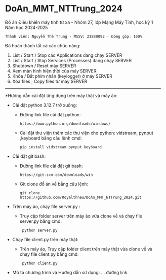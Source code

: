 # DoAn_MMT_NTTrung_2024

Đồ án Điều khiển máy tính từ xa - Nhóm 27, lớp Mạng Máy Tính, học kỳ 1 Năm học 2024-2025

    Thành viên: Nguyễn Thế Trung - MSSV: 23880092 - Đóng góp: 100%

Đã hoàn thành tất cả các chức năng:

   1.	List / Start / Stop các Applications đang chạy SERVER 
   2.	List / Start / Stop Services (Processes) đang chạy SERVER 
   3.	Shutdown / Reset máy SERVER 
   4.	Xem màn hình hiện thời của máy SERVER 
   5.	Khóa / Bắt phím nhấn (keylogger) ở máy SERVER 
   6.	Xóa files ; Copy files từ máy SERVER

_________________________________________________________________________________________
*Hướng dẫn cài đặt ứng dụng trên máy thật và máy ảo:
    
- Cài đặt python 3.12.7 trở xuống:
  + Đường link file cài đặt python:
  
        https://www.python.org/downloads/windows/
    
  + Cài đặt thư viện thêm các thư viện cho python: vidstream, pynput ,keyboard bằng câu lệnh cmd:
        
        pip install vidstream pynput keyboard
    
- Cài đặt git bash:
  + Đường link file cài đặt git bash:
  
        https://git-scm.com/downloads/win
    
  + Git clone đồ án về bằng câu lệnh:
        
        git clone https://github.com/Royalthneu/DoAn_MMT_NTTrung_2024.git   

- Trên máy ảo, chạy file server.py : 
  + Truy cập folder server trên máy ảo vừa clone về và chạy file server.py bằng cmd:
         
         python server.py
  
- Chạy file client.py trên máy thật:
  + Trên máy ảo, Truy cập folder client trên máy thật vừa clone về và chạy file client.py bằng cmd:
         
         python client.py

* Mô tả chương trình và Hướng dẫn sử dụng: ... đường link


